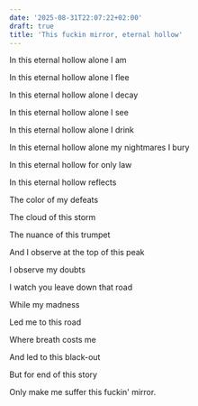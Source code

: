 ```yaml
---
date: '2025-08-31T22:07:22+02:00'
draft: true
title: 'This fuckin mirror, eternal hollow'
---
```

In this eternal hollow alone I am

In this eternal hollow alone I flee

In this eternal hollow alone I decay

In this eternal hollow alone I see

In this eternal hollow alone I drink

In this eternal hollow alone my nightmares I bury

In this eternal hollow for only law

In this eternal hollow reflects

The color of my defeats

The cloud of this storm

The nuance of this trumpet

And I observe at the top of this peak

I observe my doubts

I watch you leave down that road

While my madness

Led me to this road

Where breath costs me

And led to this black-out 

But for end of this story

Only make me suffer this fuckin' mirror.